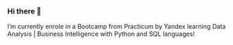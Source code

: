 ### Hi there 👋

I’m currently enrole in a Bootcamp from Practicum by Yandex learning Data Analysis | Business Intelligence with Python and SQL languages!
